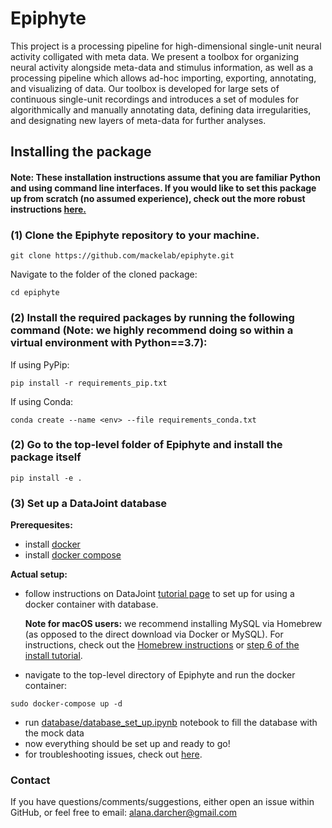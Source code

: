 # Epiphyte

This project is a processing pipeline for high-dimensional single-unit neural activity colligated with meta data. 
We present a toolbox for organizing neural activity alongside meta-data and stimulus information, as well as a processing pipeline which allows ad-hoc importing, exporting, annotating, and visualizing of data. Our toolbox is developed for large sets of continuous single-unit recordings and introduces a set of modules for algorithmically and manually annotating data, defining data irregularities, and designating new layers of meta-data for further analyses.

## Installing the package

#### Note: These installation instructions assume that you are familiar Python and using command line interfaces. If you would like to set this package up from scratch (no assumed experience), check out the more robust instructions [here.](https://github.com/mackelab/Epiphyte/wiki/Installation)

### (1) Clone the Epiphyte repository to your machine. 

```
git clone https://github.com/mackelab/epiphyte.git 
```

Navigate to the folder of the cloned package: 
```
cd epiphyte
```


### (2) Install the required packages by running the following command (Note: we highly recommend doing so within a virtual environment with Python==3.7):

If using PyPip:
```
pip install -r requirements_pip.txt
```

If using Conda:
```
conda create --name <env> --file requirements_conda.txt
```


### (2) Go to the top-level folder of Epiphyte and install the package itself
```
pip install -e .
```

### (3) Set up a DataJoint database

**Prerequesites:**
- install [docker](https://www.docker.com/)
- install [docker compose](https://docs.docker.com/compose/install/)

**Actual setup:**
- follow instructions on DataJoint [tutorial page](https://tutorials.datajoint.io/setting-up/local-database.html) to set up for using a docker container with database.

    **Note for macOS users:** we recommend installing MySQL via Homebrew (as opposed to the direct download via Docker or MySQL). For instructions, check out the [Homebrew instructions](https://gist.github.com/operatino/392614486ce4421063b9dece4dfe6c21) or [step 6 of the install tutorial](https://github.com/mackelab/Epiphyte/wiki/Installation#mac).
- navigate to the top-level directory of Epiphyte and run the docker container:
```
sudo docker-compose up -d
```
- run [database/database_set_up.ipynb](https://github.com/mackelab/Epiphyte/blob/master/database/database_set_up.ipynb) notebook to fill the database with the mock data
- now everything should be set up and ready to go! 
- for troubleshooting issues, check out [here](https://github.com/datajoint/mysql-docker).


### Contact

If you have questions/comments/suggestions, either open an issue within GitHub, or feel free to email: alana.darcher@gmail.com

